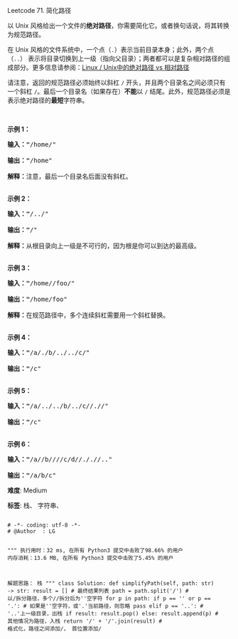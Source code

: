 Leetcode 71. 简化路径
<p>以 Unix 风格给出一个文件的<strong>绝对路径</strong>，你需要简化它。或者换句话说，将其转换为规范路径。</p>


<p>在 Unix 风格的文件系统中，一个点（<code>.</code>）表示当前目录本身；此外，两个点 （<code>..</code>）&nbsp;表示将目录切换到上一级（指向父目录）；两者都可以是复杂相对路径的组成部分。更多信息请参阅：<a href="https://blog.csdn.net/u011327334/article/details/50355600" target="_blank">Linux / Unix中的绝对路径 vs 相对路径</a></p>



<p>请注意，返回的规范路径必须始终以斜杠 <code>/</code> 开头，并且两个目录名之间必须只有一个斜杠 <code>/</code>。最后一个目录名（如果存在）<strong>不能</strong>以 <code>/</code> 结尾。此外，规范路径必须是表示绝对路径的<strong>最短</strong>字符串。</p>



<p>&nbsp;</p>



<p><strong>示例 1：</strong></p>



<pre><strong>输入：&quot;</strong>/home/&quot;

<strong>输出：&quot;</strong>/home&quot;

<strong>解释：</strong>注意，最后一个目录名后面没有斜杠。

</pre>



<p><strong>示例 2：</strong></p>



<pre><strong>输入：&quot;</strong>/../&quot;

<strong>输出：&quot;</strong>/&quot;

<strong>解释：</strong>从根目录向上一级是不可行的，因为根是你可以到达的最高级。

</pre>



<p><strong>示例 3：</strong></p>



<pre><strong>输入：&quot;</strong>/home//foo/&quot;

<strong>输出：&quot;</strong>/home/foo&quot;

<strong>解释：</strong>在规范路径中，多个连续斜杠需要用一个斜杠替换。

</pre>



<p><strong>示例 4：</strong></p>



<pre><strong>输入：&quot;</strong>/a/./b/../../c/&quot;

<strong>输出：&quot;</strong>/c&quot;

</pre>



<p><strong>示例 5：</strong></p>



<pre><strong>输入：&quot;</strong>/a/../../b/../c//.//&quot;

<strong>输出：&quot;</strong>/c&quot;

</pre>



<p><strong>示例 6：</strong></p>



<pre><strong>输入：&quot;</strong>/a//b////c/d//././/..&quot;

<strong>输出：&quot;</strong>/a/b/c&quot;</pre>





 **难度**: Medium



 **标签**: 栈、 字符串、 





<div class="hcb_wrap">
<pre class="prism undefined-numbers lang-python" data-lang="Python"><code>
# -*- coding: utf-8 -*-
# @Author  : LG

"""
执行用时：32 ms, 在所有 Python3 提交中击败了98.66% 的用户
内存消耗：13.6 MB, 在所有 Python3 提交中击败了5.45% 的用户

解题思路：
    栈
"""
class Solution:
    def simplifyPath(self, path: str) -> str:
        result = [] # 最终结果列表
        path = path.split('/')  # 以/拆分路径，多个//拆分后为''空字符
        for p in path:
            if p == '' or p == '.': # 如果是''空字符，或'.'当前路径，则忽略
                pass
            elif p == '..':         # '..'上一级目录，出栈
                if result:
                    result.pop()
            else:
                result.append(p)    # 其他情况为路径，入栈
        return '/' + '/'.join(result)   # 格式化，路径之间添加/， 首位置添加/
</code></pre></div>
